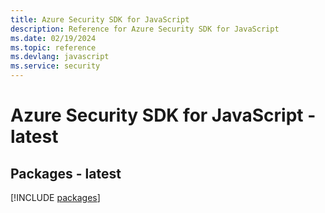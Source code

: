 ```yaml
---
title: Azure Security SDK for JavaScript
description: Reference for Azure Security SDK for JavaScript
ms.date: 02/19/2024
ms.topic: reference
ms.devlang: javascript
ms.service: security
---
```

# Azure Security SDK for JavaScript - latest
## Packages - latest
[!INCLUDE [packages](security-index.md)]